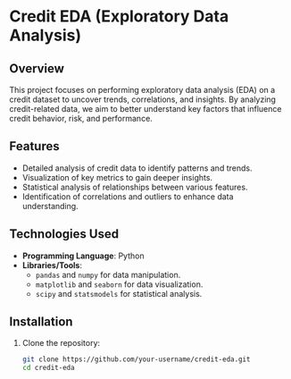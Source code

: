 # Credit EDA (Exploratory Data Analysis)  

## Overview  
This project focuses on performing exploratory data analysis (EDA) on a credit dataset to uncover trends, correlations, and insights. By analyzing credit-related data, we aim to better understand key factors that influence credit behavior, risk, and performance.  

## Features  
- Detailed analysis of credit data to identify patterns and trends.  
- Visualization of key metrics to gain deeper insights.  
- Statistical analysis of relationships between various features.  
- Identification of correlations and outliers to enhance data understanding.  

## Technologies Used  
- **Programming Language**: Python  
- **Libraries/Tools**:  
  - `pandas` and `numpy` for data manipulation.  
  - `matplotlib` and `seaborn` for data visualization.  
  - `scipy` and `statsmodels` for statistical analysis.  

## Installation  
1. Clone the repository:  
   ```bash
   git clone https://github.com/your-username/credit-eda.git
   cd credit-eda
